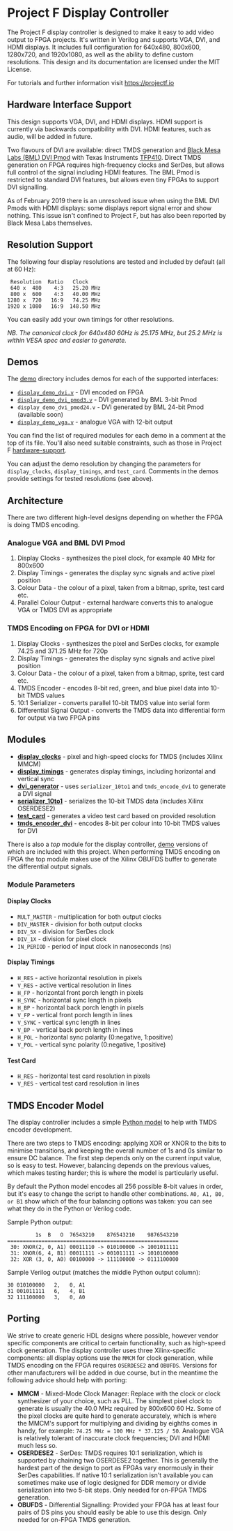 # Project F Display Controller

The Project F display controller is designed to make it easy to add video output to FPGA projects. It's written in Verilog and supports VGA, DVI, and HDMI displays. It includes full configuration for 640x480, 800x600, 1280x720, and 1920x1080, as well as the ability to define custom resolutions. This design and its documentation are licensed under the MIT License.

For tutorials and further information visit https://projectf.io

## Hardware Interface Support
This design supports VGA, DVI, and HDMI displays. HDMI support is currently via backwards compatibility with DVI. HDMI features, such as audio, will be added in future.

Two flavours of DVI are available: direct TMDS generation and [Black Mesa Labs (BML) DVI Pmod](https://blackmesalabs.wordpress.com/2017/12/15/bml-hdmi-video-for-fpgas-over-pmod/) with Texas Instruments [TFP410](http://www.ti.com/product/TFP410). Direct TMDS generation on FPGA requires high-frequency clocks and SerDes, but allows full control of the signal including HDMI features. The BML Pmod is restricted to standard DVI features, but allows even tiny FPGAs to support DVI signalling.

As of February 2019 there is an unresolved issue when using the BML DVI Pmods with HDMI displays: some displays report signal error and show nothing. This issue isn't confined to Project F, but has also been reported by Black Mesa Labs themselves.

## Resolution Support
The following four display resolutions are tested and included by default (all at 60 Hz):
    
     Resolution  Ratio   Clock     
     640 x  480    4:3   25.20 MHz
     800 x  600    4:3   40.00 MHz
    1280 x  720   16:9   74.25 MHz     
    1920 x 1080   16:9  148.50 MHz   

You can easily add your own timings for other resolutions.

_NB. The canonical clock for 640x480 60Hz is 25.175 MHz, but 25.2 MHz is within VESA spec and easier to generate._

## Demos
The [demo](hdl/demo) directory includes demos for each of the supported interfaces:

* [`display_demo_dvi.v`](hdl/demo/display_demo_dvi.v) - DVI encoded on FPGA
* [`display_demo_dvi_pmod3.v`](hdl/demo/display_demo_dvi_pmod3.v) - DVI generated by BML 3-bit Pmod
* `display_demo_dvi_pmod24.v` - DVI generated by BML 24-bit Pmod (available soon)
* [`display_demo_vga.v`](hdl/demo/display_demo_vga.v) - analogue VGA with 12-bit output

You can find the list of required modules for each demo in a comment at the top of its file. You'll also need suitable constraints, such as those in Project F [hardware-support](https://github.com/projf/hardware-support).

You can adjust the demo resolution by changing the parameters for `display_clocks`, `display_timings`, and `test_card`. Comments in the demos provide settings for tested resolutions (see above).

## Architecture
There are two different high-level designs depending on whether the FPGA is doing TMDS encoding.

### Analogue VGA and BML DVI Pmod

1. Display Clocks - synthesizes the pixel clock, for example 40 MHz for 800x600
2. Display Timings - generates the display sync signals and active pixel position
3. Colour Data - the colour of a pixel, taken from a bitmap, sprite, test card etc.
4. Parallel Colour Output - external hardware converts this to analogue VGA or TMDS DVI as appropriate

### TMDS Encoding on FPGA for DVI or HDMI

1. Display Clocks - synthesizes the pixel and SerDes clocks, for example 74.25 and 371.25 MHz for 720p
2. Display Timings - generates the display sync signals and active pixel position
3. Colour Data - the colour of a pixel, taken from a bitmap, sprite, test card etc.
4. TMDS Encoder - encodes 8-bit red, green, and blue pixel data into 10-bit TMDS values
5. 10:1 Serializer - converts parallel 10-bit TMDS value into serial form
6. Differential Signal Output - converts the TMDS data into differential form for output via two FPGA pins

## Modules
* **[display_clocks](hdl/display_clocks.v)** - pixel and high-speed clocks for TMDS (includes Xilinx MMCM)
* **[display_timings](hdl/display_timings.v)** - generates display timings, including horizontal and vertical sync
* **[dvi_generator](hdl/dvi_generator.v)** - uses `serializer_10to1` and `tmds_encode_dvi` to generate a DVI signal
* **[serializer_10to1](hdl/serializer_10to1.v)** - serializes the 10-bit TMDS data (includes Xilinx OSERDESE2)
* **[test_card](hdl/test_card.v)** - generates a video test card based on provided resolution
* **[tmds_encoder_dvi](hdl/tmds_encoder_dvi.v)** - encodes 8-bit per colour into 10-bit TMDS values for DVI

There is also a _top_ module for the display controller, [demo](hdl/demo) versions of which are included with this project. When performing TMDS encoding on FPGA the top module makes use of the Xilinx OBUFDS buffer to generate the differential output signals.

### Module Parameters

#### Display Clocks
* `MULT_MASTER` - multiplication for both output clocks
* `DIV_MASTER` - division for both output clocks
* `DIV_5X` - division for SerDes clock
* `DIV_1X` - division for pixel clock
* `IN_PERIOD` - period of input clock in nanoseconds (ns)

#### Display Timings
* `H_RES` - active horizontal resolution in pixels 
* `V_RES` - active vertical resolution in lines 
* `H_FP` - horizontal front porch length in pixels
* `H_SYNC` - horizontal sync length in pixels
* `H_BP` - horizontal back porch length in pixels
* `V_FP` - vertical front porch length in lines
* `V_SYNC` - vertical sync length in lines
* `V_BP` - vertical back porch length in lines
* `H_POL` - horizontal sync polarity (0:negative, 1:positive)
* `V_POL` - vertical sync polarity (0:negative, 1:positive)

#### Test Card
* `H_RES` - horizontal test card resolution in pixels 
* `V_RES` - vertical test card resolution in lines 


## TMDS Encoder Model
The display controller includes a simple [Python model](model/tmds.py) to help with TMDS encoder development. 

There are two steps to TMDS encoding: applying XOR or XNOR to the bits to minimise transitions, and keeping the overall number of 1s and 0s similar to ensure DC balance. The first step depends only on the current input value, so is easy to test. However, balancing depends on the previous values, which makes testing harder; this is where the model is particularly useful. 

By default the Python model encodes all 256 possible 8-bit values in order, but it's easy to change the script to handle other combinations. `A0, A1, B0, or B1` show which of the four balancing options was taken: you can see what they do in the Python or Verilog code.

Sample Python output:

             1s  B   O  76543210    876543210    9876543210
    =======================================================
     30: XNOR(2, 0, A1) 00011110 -> 010100000 -> 1001011111
     31: XNOR(6, 4, B1) 00011111 -> 001011111 -> 1010100000
     32: XOR (3, 0, A0) 00100000 -> 111100000 -> 0111100000

Sample Verilog output (matches the middle Python output column):

    30 010100000   2,   0, A1
    31 001011111   6,   4, B1
    32 111100000   3,   0, A0

## Porting
We strive to create generic HDL designs where possible, however vendor specific components are critical to certain functionality, such as high-speed clock generation. The display controller uses three Xilinx-specific components: all display options use the `MMCM` for clock generation, while TMDS encoding on the FPGA requires `OSERDESE2` and `OBUFDS`. Versions for other manufacturers will be added in due course, but in the meantime the following advice should help with porting:

* **MMCM** - Mixed-Mode Clock Manager: Replace with the clock or clock synthesizer of your choice, such as PLL. The simplest pixel clock to generate is usually the 40.0 MHz required by 800x600 60 Hz. Some of the pixel clocks are quite hard to generate accurately, which is where the MMCM's support for multiplying and dividing by eighths comes in handy, for example: `74.25 MHz = 100 MHz * 37.125 / 50`. Analogue VGA is relatively tolerant of inaccurate clock frequencies; DVI and HDMI much less so.
* **OSERDESE2** - SerDes: TMDS requires 10:1 serialization, which is supported by chaining two OSERDESE2 together. This is generally the hardest part of the design to port as FPGAs vary enormously in their SerDes capabilities. If native 10:1 serialization isn't available you can sometimes make use of logic designed for DDR memory or divide serialization into two 5-bit steps. Only needed for on-FPGA TMDS generation.
* **OBUFDS** - Differential Signalling: Provided your FPGA has at least four pairs of DS pins you should easily be able to use this design. Only needed for on-FPGA TMDS generation.
